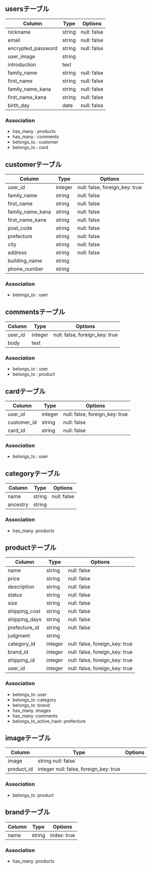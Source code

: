 ## usersテーブル

|  Column           | Type          | Options        |
| ----------------- | -----------   | -------------- |
|nickname	          | string	      | null: false    |
|email	            | string	      | null: false    |
|encrypted_password |	string	      | null: false    |
|user_image	        | string	      |                |
|introduction	      | text	        |                |
|family_name	      | string	      | null: false    |
|first_name	        | string	      | null: false    |
|family_name_kana	  | string	      | null: false    |
|first_name_kana	  | string	      | null: false    |
|birth_day	        | date	        | null: false    |

### Association
- has_many   : products
- has_many   : comments
- belongs_to : customer
- belongs_to : card

## customerテーブル

|  Column           | Type        | Options                       |
| ----------------- | ----------- |  --------------                |
| user_id           |	integer	    | null: false, foreign_key: true |
| family_name	      | string	    | null: false                    |
| first_name	      | string	    | null: false                    |
| family_name_kana  |	string	    | null: false                    |
| first_name_kane	  | string	    | null: false                    |
| post_code	        | string	    | null: false                    |
| prefecture	      | string	    | null: false                    |
| city	            | string	    | null: false                    |
| address           |	string	    | null: false                    |
| building_name     |	string	    |                                |
| phone_number	    | string      |                                |

### Association
- belongs_to : user

## commentsテーブル

|  Column           | Type        | Options                        |
| ----------------- | ----------- | --------------                 |
| user_id           | integer	    | null: false, foreign_key: true |
| body              | text        |                                |

### Association
- belongs_to : user
- belongs_to : product


## cardテーブル

|  Column           | Type        | Options                        |
| ----------------- | ----------- | ----------------------------   |
| user_id	          | integer	    | null: false, foreign_key: true |
| customer_id	      | string	    | null: false                    |
| card_id	          | string	    | null: false                    |

### Association
- belongs_to : user

## categoryテーブル

|  Column           | Type        | Options        |
| ----------------- | ----------- | -------------- |
| name	            | string	    | null: false    |
| ancestry	        | string	    |                |

### Association
- has_many :products

## productテーブル

|  Column           | Type          | Options                        |
| ----------------- | -----------   | --------------------------     |
| name	            | string	      | null: false                    |
| price	            | string	      | null: false                    |
| description	      | string	      | null: false                    |
| status	          | string	      | null: false                    |
| size	            | string	      | null: false                    |
| shipping_cost	    | string	      | null: false                    |
| shipping_days	    | string	      | null: false                    |
| prefecture_id	    | string	      | null: false                    |
| judgment	        | string	      |                                |
| category_id	      | integer	      | null: false, foreign_key: true |
| brand_id	        | integer	      | null: false, foreign_key: true |
| shipping_id	      | integer	      | null: false, foreign_key: true |
| user_id	          | integer	      | null: false, foreign_key: true |

### Association
- belongs_to :user 
- belongs_to :category 
- belongs_to :brand 
- has_many :images 
- has_many :comments
- belongs_to_active_hash :prefecture

## imageテーブル

|  Column             | Type        | Options                  |
| -----------------   | ----------- | -----------------------  |
| image	              | string	null: false                    |
| product_id	        | integer	null: false, foreign_key: true |

### Association
- belongs_to :product

## brandテーブル

|  Column           | Type        | Options        |
| ----------------- | ----------- | -------------- |
| name	            | string	    | index: true    |

### Association
- has_many :products 